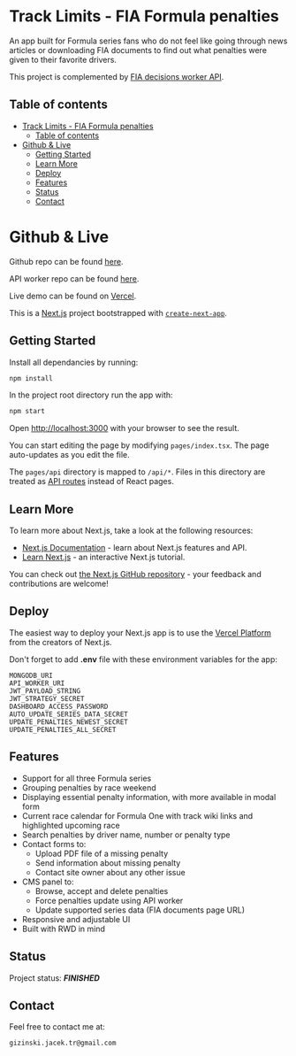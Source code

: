 # Track Limits - FIA Formula penalties

An app built for Formula series fans who do not feel like going through news articles or downloading FIA documents to find out what penalties were given to their favorite drivers.

This project is complemented by [FIA decisions worker API](https://github.com/gizinski-jacek/fia-decisions-worker-api).

## Table of contents

- [Track Limits - FIA Formula penalties](#track-limits---fia-formula-penalties)
  - [Table of contents](#table-of-contents)
- [Github \& Live](#github--live)
  - [Getting Started](#getting-started)
  - [Learn More](#learn-more)
  - [Deploy](#deploy)
  - [Features](#features)
  - [Status](#status)
  - [Contact](#contact)

# Github & Live

Github repo can be found [here](https://github.com/gizinski-jacek/fia-decisions).

API worker repo can be found [here](https://github.com/gizinski-jacek/fia-decisions-worker-api).

Live demo can be found on [Vercel](https://fia-penalties-sandy.vercel.app).

This is a [Next.js](https://nextjs.org/) project bootstrapped with [`create-next-app`](https://github.com/vercel/next.js/tree/canary/packages/create-next-app).

## Getting Started

Install all dependancies by running:

```bash
npm install
```

In the project root directory run the app with:

```bash
npm start
```

Open [http://localhost:3000](http://localhost:3000) with your browser to see the result.

You can start editing the page by modifying `pages/index.tsx`. The page auto-updates as you edit the file.

The `pages/api` directory is mapped to `/api/*`. Files in this directory are treated as [API routes](https://nextjs.org/docs/api-routes/introduction) instead of React pages.

## Learn More

To learn more about Next.js, take a look at the following resources:

- [Next.js Documentation](https://nextjs.org/docs) - learn about Next.js features and API.
- [Learn Next.js](https://nextjs.org/learn) - an interactive Next.js tutorial.

You can check out [the Next.js GitHub repository](https://github.com/vercel/next.js/) - your feedback and contributions are welcome!

## Deploy

The easiest way to deploy your Next.js app is to use the [Vercel Platform](https://vercel.com/docs) from the creators of Next.js.

Don't forget to add **.env** file with these environment variables for the app:

```
MONGODB_URI
API_WORKER_URI
JWT_PAYLOAD_STRING
JWT_STRATEGY_SECRET
DASHBOARD_ACCESS_PASSWORD
AUTO_UPDATE_SERIES_DATA_SECRET
UPDATE_PENALTIES_NEWEST_SECRET
UPDATE_PENALTIES_ALL_SECRET
```

## Features

- Support for all three Formula series
- Grouping penalties by race weekend
- Displaying essential penalty information, with more available in modal form
- Current race calendar for Formula One with track wiki links and highlighted upcoming race
- Search penalties by driver name, number or penalty type
- Contact forms to:
  - Upload PDF file of a missing penalty
  - Send information about missing penalty
  - Contact site owner about any other issue
- CMS panel to:
  - Browse, accept and delete penalties
  - Force penalties update using API worker
  - Update supported series data (FIA documents page URL)
- Responsive and adjustable UI
- Built with RWD in mind

## Status

Project status: **_FINISHED_**

## Contact

Feel free to contact me at:

```
gizinski.jacek.tr@gmail.com
```
